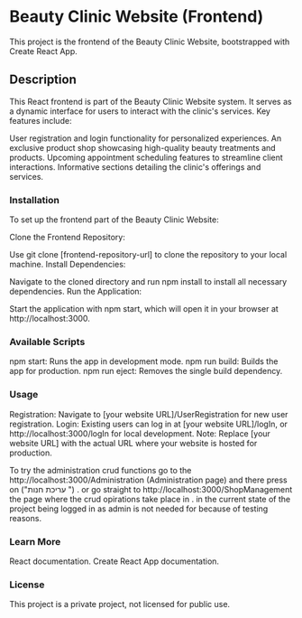 # Beauty Clinic Website (Frontend)

This project is the frontend of the Beauty Clinic Website, bootstrapped with Create React App.

## Description

This React frontend is part of the Beauty Clinic Website system. It serves as a dynamic interface for users to interact with the clinic's services. Key features include:

User registration and login functionality for personalized experiences.
An exclusive product shop showcasing high-quality beauty treatments and products.
Upcoming appointment scheduling features to streamline client interactions.
Informative sections detailing the clinic's offerings and services.

### Installation

To set up the frontend part of the Beauty Clinic Website:

Clone the Frontend Repository:

Use git clone [frontend-repository-url] to clone the repository to your local machine.
Install Dependencies:

Navigate to the cloned directory and run npm install to install all necessary dependencies.
Run the Application:

Start the application with npm start, which will open it in your browser at http://localhost:3000.

### Available Scripts

npm start: Runs the app in development mode.
npm run build: Builds the app for production.
npm run eject: Removes the single build dependency.

### Usage

Registration: Navigate to [your website URL]/UserRegistration for new user registration.
Login: Existing users can log in at [your website URL]/logIn, or http://localhost:3000/logIn for local development.
Note: Replace [your website URL] with the actual URL where your website is hosted for production.


 To try the administration crud functions go to the http://localhost:3000/Administration (Administration page) and there press on ("עריכת חנות ") . 
 or go straight to http://localhost:3000/ShopManagement the page where the crud opirations take place in . 
 in the current state of the project being logged in as admin is not needed for because of testing reasons.
### Learn More

React documentation.
Create React App documentation.

### License
This project is a private project, not licensed for public use.


